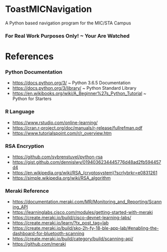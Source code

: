 # ToastMICNavigation
A Python based navigation program for the MIC/STA Campus
### For Real Work Purposes Only! ~ Your Are Watched

# References
### Python Documentation
- https://docs.python.org/3/ ~ Python 3.6.5 Documentation
- https://docs.python.org/3/library/ ~ Python Standard Library
- https://en.wikibooks.org/wiki/A_Beginner%27s_Python_Tutorial ~ Python for Starters

### R Language
- https://www.rstudio.com/online-learning/
- https://cran.r-project.org/doc/manuals/r-release/fullrefman.pdf
- https://www.tutorialspoint.com/r/r_overview.htm

### RSA Encryption
- https://github.com/sybrenstuvel/python-rsa
- https://gist.github.com/dennislwy/0194036234445776d48ad2fb594457d4
- https://en.wikipedia.org/wiki/RSA_(cryptosystem)?scrlybrkr=e0831261
- https://simple.wikipedia.org/wiki/RSA_algorithm

### Meraki Reference

- https://documentation.meraki.com/MR/Monitoring_and_Reporting/Scanning_API
- https://learninglabs.cisco.com/modules/getting-started-with-meraki
- https://create.meraki.io/build/cisco-devnet-learning-labs/
- https://create.meraki.io/learn/?tx_post_tag=lab
- https://create.meraki.io/build/sko-2h-fy-18-ble-app-lab/#enabling-the-dashboard-for-bluetooth-scanning
- https://create.meraki.io/build/category/build/scanning-api/
- https://github.com/meraki

